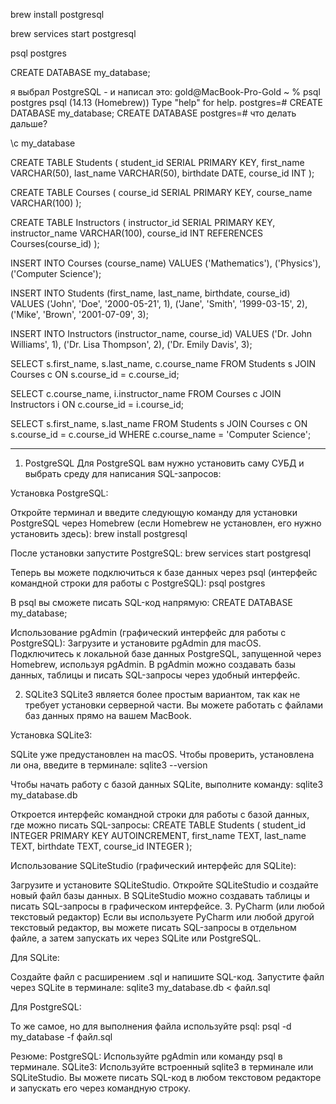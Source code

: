 brew install postgresql

brew services start postgresql

psql postgres

CREATE DATABASE my_database;

я выбрал PostgreSQL  - и написал это: gold@MacBook-Pro-Gold ~ % psql postgres
psql (14.13 (Homebrew))
Type "help" for help.
postgres=# CREATE DATABASE my_database;
CREATE DATABASE
postgres=#   что делать дальше?

\c my_database

CREATE TABLE Students (
  student_id SERIAL PRIMARY KEY,
  first_name VARCHAR(50),
  last_name VARCHAR(50),
  birthdate DATE,
  course_id INT
);

CREATE TABLE Courses (
  course_id SERIAL PRIMARY KEY,
  course_name VARCHAR(100)
);

CREATE TABLE Instructors (
  instructor_id SERIAL PRIMARY KEY,
  instructor_name VARCHAR(100),
  course_id INT REFERENCES Courses(course_id)
);

INSERT INTO Courses (course_name)
VALUES 
('Mathematics'),
('Physics'),
('Computer Science');

INSERT INTO Students (first_name, last_name, birthdate, course_id)
VALUES 
('John', 'Doe', '2000-05-21', 1),
('Jane', 'Smith', '1999-03-15', 2),
('Mike', 'Brown', '2001-07-09', 3);

INSERT INTO Instructors (instructor_name, course_id)
VALUES 
('Dr. John Williams', 1),
('Dr. Lisa Thompson', 2),
('Dr. Emily Davis', 3);

SELECT s.first_name, s.last_name, c.course_name
FROM Students s
JOIN Courses c ON s.course_id = c.course_id;

SELECT c.course_name, i.instructor_name
FROM Courses c
JOIN Instructors i ON c.course_id = i.course_id;

SELECT s.first_name, s.last_name
FROM Students s
JOIN Courses c ON s.course_id = c.course_id
WHERE c.course_name = 'Computer Science';



------------------------------------------------------------------------------------



1. PostgreSQL
Для PostgreSQL вам нужно установить саму СУБД и выбрать среду для написания SQL-запросов:

Установка PostgreSQL:

Откройте терминал и введите следующую команду для установки PostgreSQL через Homebrew (если Homebrew не установлен, его нужно установить здесь):
brew install postgresql

После установки запустите PostgreSQL:
brew services start postgresql

Теперь вы можете подключиться к базе данных через psql (интерфейс командной строки для работы с PostgreSQL):
psql postgres

В psql вы сможете писать SQL-код напрямую:
CREATE DATABASE my_database;

Использование pgAdmin (графический интерфейс для работы с PostgreSQL):
Загрузите и установите pgAdmin для macOS.
Подключитесь к локальной базе данных PostgreSQL, запущенной через Homebrew, используя pgAdmin.
В pgAdmin можно создавать базы данных, таблицы и писать SQL-запросы через удобный интерфейс.

2. SQLite3
SQLite3 является более простым вариантом, так как не требует установки серверной части. Вы можете работать с файлами баз данных прямо на вашем MacBook.

Установка SQLite3:

SQLite уже предустановлен на macOS. Чтобы проверить, установлена ли она, введите в терминале:
sqlite3 --version

Чтобы начать работу с базой данных SQLite, выполните команду:
sqlite3 my_database.db

Откроется интерфейс командной строки для работы с базой данных, где можно писать SQL-запросы:
CREATE TABLE Students (
    student_id INTEGER PRIMARY KEY AUTOINCREMENT,
    first_name TEXT,
    last_name TEXT,
    birthdate TEXT,
    course_id INTEGER
);

Использование SQLiteStudio (графический интерфейс для SQLite):

Загрузите и установите SQLiteStudio.
Откройте SQLiteStudio и создайте новый файл базы данных.
В SQLiteStudio можно создавать таблицы и писать SQL-запросы в графическом интерфейсе.
3. PyCharm (или любой текстовый редактор)
Если вы используете PyCharm или любой другой текстовый редактор, вы можете писать SQL-запросы в отдельном файле, а затем запускать их через SQLite или PostgreSQL.

Для SQLite:

Создайте файл с расширением .sql и напишите SQL-код.
Запустите файл через SQLite в терминале:
sqlite3 my_database.db < файл.sql

Для PostgreSQL:

То же самое, но для выполнения файла используйте psql:
psql -d my_database -f файл.sql

Резюме:
PostgreSQL: Используйте pgAdmin или команду psql в терминале.
SQLite3: Используйте встроенный sqlite3 в терминале или SQLiteStudio.
Вы можете писать SQL-код в любом текстовом редакторе и запускать его через командную строку.
